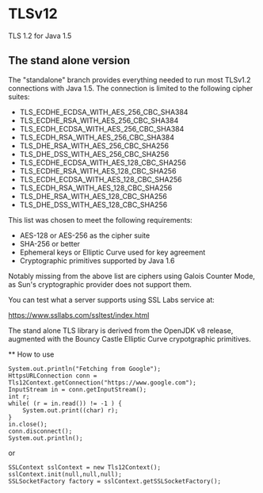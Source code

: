 # TLSv12
TLS 1.2 for Java 1.5

## The stand alone version

The "standalone" branch provides everything needed to run most TLSv1.2 connections with Java 1.5. The connection is limited to the following cipher suites:

+ TLS_ECDHE_ECDSA_WITH_AES_256_CBC_SHA384
+ TLS_ECDHE_RSA_WITH_AES_256_CBC_SHA384
+ TLS_ECDH_ECDSA_WITH_AES_256_CBC_SHA384
+ TLS_ECDH_RSA_WITH_AES_256_CBC_SHA384
+ TLS_DHE_RSA_WITH_AES_256_CBC_SHA256
+ TLS_DHE_DSS_WITH_AES_256_CBC_SHA256
+ TLS_ECDHE_ECDSA_WITH_AES_128_CBC_SHA256
+ TLS_ECDHE_RSA_WITH_AES_128_CBC_SHA256
+ TLS_ECDH_ECDSA_WITH_AES_128_CBC_SHA256
+ TLS_ECDH_RSA_WITH_AES_128_CBC_SHA256
+ TLS_DHE_RSA_WITH_AES_128_CBC_SHA256
+ TLS_DHE_DSS_WITH_AES_128_CBC_SHA256

This list was chosen to meet the following requirements:

+ AES-128 or AES-256 as the cipher suite
+ SHA-256 or better
+ Ephemeral keys or Elliptic Curve used for key agreement
+ Cryptographic primitives supported by Java 1.6

Notably missing from the above list are ciphers using Galois Counter Mode, as Sun's cryptographic provider does not support them.

You can test what a server supports using SSL Labs service at:

https://www.ssllabs.com/ssltest/index.html

The stand alone TLS library is derived from the OpenJDK v8 release, augmented with the Bouncy Castle Elliptic Curve crypotgraphic primitives.


** How to use

    System.out.println("Fetching from Google");
    HttpsURLConnection conn = Tls12Context.getConnection("https://www.google.com");
    InputStream in = conn.getInputStream();
    int r;
    while( (r = in.read()) != -1 ) {
        System.out.print((char) r);
    }
    in.close();
    conn.disconnect();
    System.out.println();

or

    SSLContext sslContext = new Tls12Context();
    sslContext.init(null,null,null);
    SSLSocketFactory factory = sslContext.getSSLSocketFactory();
    
